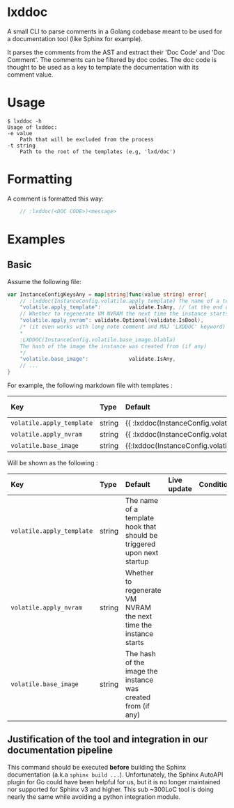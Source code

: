 # lxddoc

A small CLI to parse comments in a Golang codebase meant to be used for a documentation tool (like Sphinx for example).

It parses the comments from the AST and extract their 'Doc Code' and 'Doc Comment'. The comments can be filtered by doc codes. The doc code is thought to be used as a key to template the documentation with its comment value.

# Usage

    $ lxddoc -h
    Usage of lxddoc:
    -e value
        Path that will be excluded from the process
    -t string
        Path to the root of the templates (e.g, 'lxd/doc')

# Formatting

A comment is formatted this way:

```go
    // :lxddoc(<DOC CODE>)<message>
```

# Examples
## Basic

Assume the following file:

```go
var InstanceConfigKeysAny = map[string]func(value string) error{
	// :lxddoc(InstanceConfig.volatile.apply_template) The name of a template hook that should be triggered upon next startup
    "volatile.apply_template":         validate.IsAny, // (at the end of a line...) :lxddoc(InstanceConfig.volatile.apply_nvram)
    // Whether to regenerate VM NVRAM the next time the instance starts
	"volatile.apply_nvram": validate.Optional(validate.IsBool),
    /* (it even works with long note comment and MAJ 'LXDDOC' keyword)
    *
    :LXDDOC(InstanceConfig.volatile.base_image.blabla)
    The hash of the image the instance was created from (if any)
    */
    "volatile.base_image":             validate.IsAny,
    // ...
}
```

For example, the following markdown file with templates :


Key                       | Type      | Default           | Live update   | Condition                 | Description
:--                       | :---      | :------           | :----------   | :----------               | :----------
`volatile.apply_template` | string    | {{ :lxddoc(InstanceConfig.volatile.apply_template) }}
`volatile.apply_nvram`    | string    | {{&#32;&#32;&#32;:lxddoc(InstanceConfig.volatile.apply_template)&#32;&#32;}} <!-- spaces inside the template don't matter -->
`volatile.base_image`     | string    | {{:lxddoc(InstanceConfig.volatile.base_image.blabla)}}

Will be shown as the following :

Key                       | Type      | Default           | Live update   | Condition                 | Description
:--                       | :---      | :------           | :----------   | :----------               | :----------
`volatile.apply_template` | string    | The name of a template hook that should be triggered upon next startup
`volatile.apply_nvram`    | string    | Whether to regenerate VM NVRAM the next time the instance starts
`volatile.base_image`     | string    | The hash of the image the instance was created from (if any)

## Justification of the tool and integration in our documentation pipeline

This command should be executed **before** building the Sphinx documentation (a.k.a `sphinx build ...`). Unfortunately, the Sphinx AutoAPI plugin for Go could have been helpful for us, but it is no longer maintained nor supported for Sphinx v3 and higher. This sub ~300LoC tool is doing nearly the same while avoiding a python integration module.